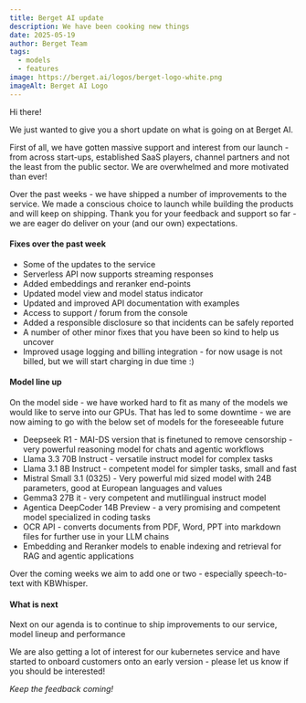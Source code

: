 ```yaml
---
title: Berget AI update
description: We have been cooking new things
date: 2025-05-19
author: Berget Team
tags:
  - models
  - features
image: https://berget.ai/logos/berget-logo-white.png
imageAlt: Berget AI Logo
---
```


Hi there!

We just wanted to give you a short update on what is going on at Berget AI.

First of all, we have gotten massive support and interest from our launch - from across start-ups, established SaaS players, channel partners and not the least from the public sector. We are overwhelmed and more motivated than ever!

Over the past weeks - we have shipped a number of improvements to the service. We made a conscious choice to launch while building the products and will keep on shipping. Thank you for your feedback and support so far - we are eager do deliver on your (and our own) expectations. 

#### **Fixes over the past week**

- Some of the updates to the service 
- Serverless API now supports streaming responses
- Added embeddings and reranker end-points
- Updated model view and model status indicator
- Updated and improved API documentation with examples 
- Access to support / forum from the console
- Added a responsible disclosure so that incidents can be safely reported
- A number of other minor fixes that you have been so kind to help us uncover
- Improved usage logging and billing integration - for now usage is not billed, but we will start charging in due time :)

#### **Model line up**

On the model side - we have worked hard to fit as many of the models we would like to serve into our GPUs. That has led to some downtime - we are now aiming to go with the below set of models for the foreseeable future 

- Deepseek R1 - MAI-DS version that is finetuned to remove censorship - very powerful reasoning model for chats and agentic workflows
- Llama 3.3 70B Instruct - versatile instruct model for complex tasks
- Llama 3.1 8B Instruct - competent model for simpler tasks, small and fast
- Mistral Small 3.1 (0325) - Very powerful mid sized model with 24B parameters, good at European languages and values
- Gemma3 27B it - very competent and mutlilingual instruct model 
- Agentica DeepCoder 14B Preview - a very promising and competent model specialized in coding tasks
- OCR API - converts documents from PDF, Word, PPT into markdown files for further use in your LLM chains
- Embedding and Reranker models to enable indexing and retrieval for RAG and agentic applications

Over the coming weeks we aim to add one or two - especially speech-to-text with KBWhisper.

#### **What is next**

Next on our agenda is to continue to ship improvements to our service, model lineup and performance

We are also getting a lot of interest for our kubernetes service and have started to onboard customers onto an early version - please let us know if you should be interested!

_Keep the feedback coming!_